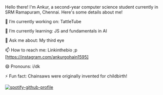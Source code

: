 Hello there! I'm Ankur, a second-year computer science student currently in SRM Ramapuram, Chennai. Here's some details about me!

🔭 I’m currently working on: TattleTube

🌱 I’m currently learning: JS and fundamentals in AI 

💬 Ask me about: My third eye 

📫 How to reach me: Linkinthebio ;p [https://instagram.com/ankurgohain1595]

😄 Pronouns: i/dk

⚡ Fun fact: Chainsaws were originally invented for childbirth!

[![spotify-github-profile](https://spotify-github-profile.kittinanx.com/api/view?uid=p9sswfd8w03tnz3vwp5uqroht&cover_image=true&theme=novatorem&show_offline=false&background_color=121212&interchange=false&bar_color=53b14f&bar_color_cover=false)](https://github.com/kittinan/spotify-github-profile)
